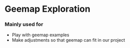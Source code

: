 # Geemap Exploration

### Mainly used for

- Play with geemap examples
- Make adjustments so that geemap can fit in our project